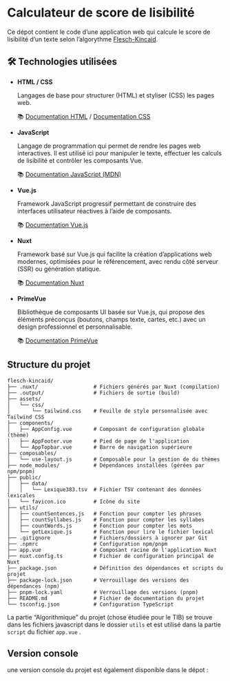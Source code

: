 # Calculateur de score de lisibilité

Ce dépot contient le code d’une application web qui calcule le score de lisibilité d’un texte selon l’algorythme [Flesch-Kincaid](https://fr.wikipedia.org/wiki/Tests_de_lisibilit%C3%A9_Flesch-Kincaid).

## 🛠️ Technologies utilisées

- **HTML / CSS**

    Langages de base pour structurer (HTML) et styliser (CSS) les pages web.

    📚 [Documentation HTML](https://developer.mozilla.org/fr/docs/Web/HTML) / [Documentation CSS](https://developer.mozilla.org/fr/docs/Web/CSS)

- **JavaScript**

    Langage de programmation qui permet de rendre les pages web interactives. Il est utilisé ici pour manipuler le texte, effectuer les calculs de lisibilité et contrôler les composants Vue.

    📚 [Documentation JavaScript (MDN)](https://developer.mozilla.org/fr/docs/Web/JavaScript)

- **Vue.js**

    Framework JavaScript progressif permettant de construire des interfaces utilisateur réactives à l’aide de composants.

    📚 [Documentation Vue.js](https://vuejs.org/guide/introduction.html)

- **Nuxt**

    Framework basé sur Vue.js qui facilite la création d’applications web modernes, optimisées pour le référencement, avec rendu côté serveur (SSR) ou génération statique.

    📚 [Documentation Nuxt](https://nuxt.com/docs/getting-started/introduction)

- **PrimeVue**

    Bibliothèque de composants UI basée sur Vue.js, qui propose des éléments préconçus (boutons, champs texte, cartes, etc.) avec un design professionnel et personnalisable.

    📚 [Documentation PrimeVue](https://primevue.org/)


## Structure du projet

```
flesch-kincaid/
├── .nuxt/                  # Fichiers générés par Nuxt (compilation)
├── .output/                # Fichiers de sortie (build)
├── assets/
│   └── css/
│       └── tailwind.css    # Feuille de style personnalisée avec Tailwind CSS
├── components/
│   ├── AppConfig.vue       # Composant de configuration globale (thème)
│   ├── AppFooter.vue       # Pied de page de l'application
│   └── AppTopbar.vue       # Barre de navigation supérieure
├── composables/
│   └── use-layout.js       # Composable pour la gestion de du thèmes
├── node_modules/           # Dépendances installées (gérées par npm/pnpm)
├── public/
│   ├── data/
│   │   └── Lexique383.tsv  # Fichier TSV contenant des données lexicales
│   └── favicon.ico         # Icône du site
├── utils/
│   ├── countSentences.js   # Fonction pour compter les phrases
│   ├── countSyllabes.js    # Fonction pour compter les syllabes
│   ├── countWords.js       # Fonction pour compter les mots
│   └── getLexique.js       # Fonction pour lire le fichier lexical
├── .gitignore              # Fichiers/dossiers à ignorer par Git
├── .npmrc                  # Configuration npm/pnpm
├── app.vue                 # Composant racine de l'application Nuxt
├── nuxt.config.ts          # Fichier de configuration principal de Nuxt
├── package.json            # Définition des dépendances et scripts du projet
├── package-lock.json       # Verrouillage des versions des dépendances (npm)
├── pnpm-lock.yaml          # Verrouillage des versions (pnpm)
├── README.md               # Fichier de documentation du projet
└── tsconfig.json           # Configuration TypeScript
```

La partie “Algorithmique” du projet (chose étudiée pour le TIB) se trouve dans les fichiers javascript dans le dossier `utils` et est utilisé dans la partie `script` du fichier `app.vue` .

## Version console

une version console du projet est également disponible dans le dépot :
